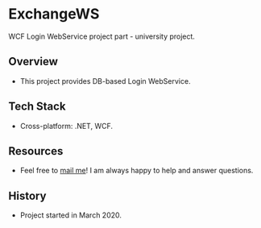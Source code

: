 # ExchangeWS
WCF Login WebService project part - university project.
## Overview

* This project provides DB-based Login WebService.

## Tech Stack

* Cross-platform: .NET, WCF.

## Resources

* Feel free to [mail me](mailto:sergomel52@gmail.com?subject=Github%20Exchange%20Web%20Service%20project)! I am always happy to help and answer questions.

## History

* Project started in March 2020.
